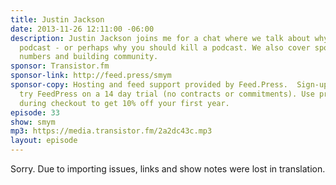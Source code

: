 ```yaml
---
title: Justin Jackson
date: 2013-11-26 12:11:00 -06:00
description: Justin Jackson joins me for a chat where we talk about why you might
  podcast - or perhaps why you should kill a podcast. We also cover sponsorship, listener
  numbers and building community.
sponsor: Transistor.fm
sponsor-link: http://feed.press/smym
sponsor-copy: Hosting and feed support provided by Feed.Press.  Sign-up today and
  try FeedPress on a 14 day trial (no contracts or commitments). Use promo code "smym"
  during checkout to get 10% off your first year.
episode: 33
show: smym
mp3: https://media.transistor.fm/2a2dc43c.mp3
layout: episode
---
```


Sorry. Due to importing issues, links and show notes were lost in translation.
